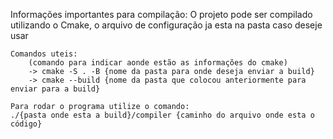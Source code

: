 Informações importantes para compilação:
    O projeto pode ser compilado utilizando o Cmake, o arquivo de configuração ja esta na pasta caso deseje usar

    Comandos uteis:
        (comando para indicar aonde estão as informações do cmake)
        -> cmake -S . -B {nome da pasta para onde deseja enviar a build}
        -> cmake --build {nome da pasta que colocou anteriormente para enviar para a build}

    Para rodar o programa utilize o comando:
    ./{pasta onde esta a build}/compiler {caminho do arquivo onde esta o código}
